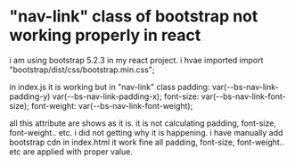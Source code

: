 
# "nav-link" class of bootstrap not working properly in react

i am using bootstrap 5.2.3 in my react project.
i hvae imported
import "bootstrap/dist/css/bootstrap.min.css";

in index.js
it is working but in "nav-link" class
    padding: var(--bs-nav-link-padding-y) var(--bs-nav-link-padding-x);
    font-size: var(--bs-nav-link-font-size);
    font-weight: var(--bs-nav-link-font-weight);

all this attribute are shows as it is. it is not calculating padding, font-size, font-weight.. etc.
i did not getting why it is happening.
i have manually add bootstrap cdn in index.html it work fine  all padding, font-size, font-weight.. etc are applied with proper value.

        